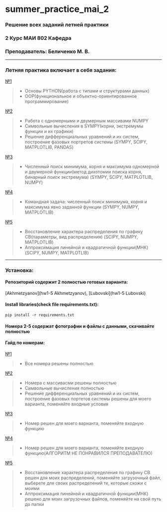# summer_practice_mai_2
### Решение всех заданий летней практики 
### 2 Курс МАИ 802 Кафедра   
### Преподаватель: Беличенко М. В.  
*** 
### Летняя практика включает в себя задания: 
[№1](hw1) 
>-  Основы PYTHON(работа с типами и структурами данных)  
>-  ООP(функциональное и объектно-ориентированное программирование)
>
[№2](hw2)  
>- Работа с одномерными и двумерным массивами NUMPY
>- Символьные вычисления в SYMPY(корни, экстремумы функции и их графики)
>- Решение дифференциальных уравнений и их систем, построение фазовых портретов системы (SYMPY, SCIPY, MATPLOTLIB, PANDAS)
>  
[№3](hw3)
>- Численный поиск минимума, корня и максимума одномерной и двумерной функции(метод дихотомии поиска корня, бинарный поиск экстремума) (SYMPY, SCIPY, MATPLOTLIB, NUMPY)  
>
[№4](hw4)  
>- Командная задача: численный поиск минимума, корня и максимума явно заданной функции (SYMPY, NUMPY, MATPLOTLIB)
>
[№5](hw5) 
>- Восстановление характера распределения по графику СВ(параметры, вид распределения) (SCIPY, NUMPY, MATPLOTLIB)
>- Аппроксимация линейной и квадратичной функции(МНК) (SCIPY, NUMPY, MATPLOTLIB)
> 
***
### Установка:
#### Репозиторий содержит 2 полностью готовых варианта: 
[Akhmetzyanov](hw1-5 Akhmetzyanov), [Lubovski](hw1-5 Lubovski)
#### Install libraries(check file requirements.txt): 
``` pip install -r requirements.txt ```
#### Номера 2-5 содержат фотографии и файлы с данными, скачивайте полностью
#### Гайд по номерам:
[№1](hw1)
>- Все номера решены полностью
>  
[№2](hw2)
>- Номера с массивасми решены полностью
>- Символьные вычисления полностью
>- Решение дифференциальных уравнений и их систем,  построение фазовых портетов системы решены для моего варианта, поменяйте входные условия
>
[№3](hw3)
>- Номер решен для моего варианта, поменяйте входную функцию
>
[№4](hw4)
>- Номер решен для моего варианта, поменяйте входную функцию(АЛГОРИТМ НЕ ПОНРАВИЛСЯ ПРЕПОДАВАТЕЛЮ)
>
[№5](summer_practice/hw5)
>- Восстановление характера распределения по графику СВ решен для моих распределений, поменяйте загрузочный файл, выберете для своих распределений те, которые схожи с моими
>- Аппроксимация линейной и квадратичной функции(МНК) решено для моих загрузочных файлов, поменяйте на свой путь до папки


